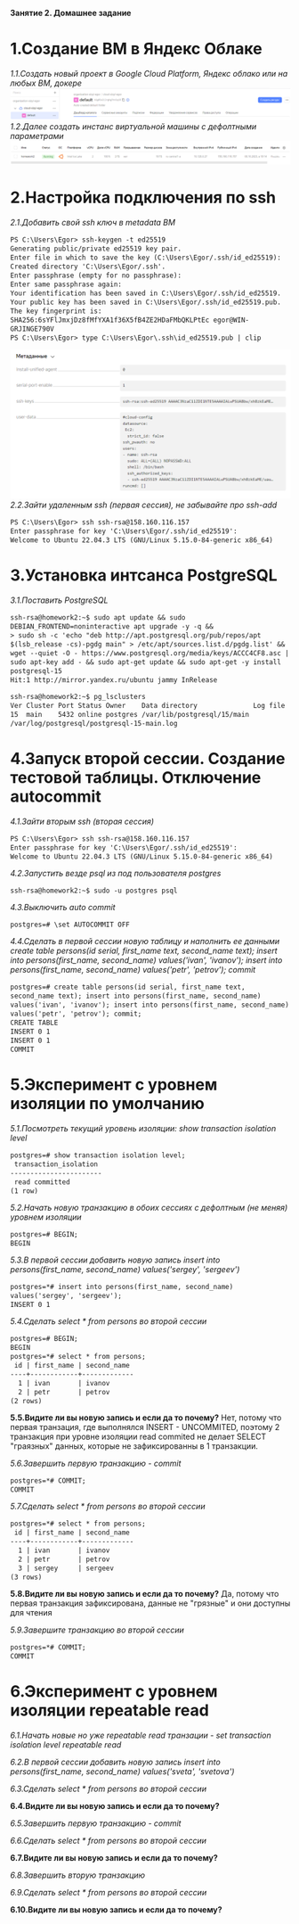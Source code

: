 **Занятие 2. Домашнее задание**
# 1.Создание ВМ в Яндекс Облаке
*1.1.Создать новый проект в Google Cloud Platform, Яндекс облако или на любых ВМ, докере*
![Иллюстрация к проекту](https://github.com/sadbytrue/egor_sizov_pg_advanced/blob/main/Screenshot_5.png)
*1.2.Далее создать инстанс виртуальной машины с дефолтными параметрами*
![Иллюстрация к проекту](https://github.com/sadbytrue/egor_sizov_pg_advanced/blob/main/Screenshot_4.png)
# 2.Настройка подключения по ssh
*2.1.Добавить свой ssh ключ в metadata ВМ*
```
PS C:\Users\Egor> ssh-keygen -t ed25519
Generating public/private ed25519 key pair.
Enter file in which to save the key (C:\Users\Egor/.ssh/id_ed25519):
Created directory 'C:\Users\Egor/.ssh'.
Enter passphrase (empty for no passphrase):
Enter same passphrase again:
Your identification has been saved in C:\Users\Egor/.ssh/id_ed25519.
Your public key has been saved in C:\Users\Egor/.ssh/id_ed25519.pub.
The key fingerprint is:
SHA256:6sYFlJmxjDz8fMfYXA1f36X5fB4ZE2HDaFMbQKLPtEc egor@WIN-GRJINGE790V
PS C:\Users\Egor> type C:\Users\Egor\.ssh\id_ed25519.pub | clip
```
![Иллюстрация к проекту](https://github.com/sadbytrue/egor_sizov_pg_advanced/blob/main/Screenshot_6.png)
*2.2.Зайти удаленным ssh (первая сессия), не забывайте про ssh-add*
```
PS C:\Users\Egor> ssh ssh-rsa@158.160.116.157
Enter passphrase for key 'C:\Users\Egor/.ssh/id_ed25519':
Welcome to Ubuntu 22.04.3 LTS (GNU/Linux 5.15.0-84-generic x86_64)
```
# 3.Установка интсанса PostgreSQL
*3.1.Поставить PostgreSQL*
```
ssh-rsa@homework2:~$ sudo apt update && sudo DEBIAN_FRONTEND=noninteractive apt upgrade -y -q &&
> sudo sh -c 'echo "deb http://apt.postgresql.org/pub/repos/apt $(lsb_release -cs)-pgdg main" > /etc/apt/sources.list.d/pgdg.list' && wget --quiet -O - https://www.postgresql.org/media/keys/ACCC4CF8.asc | sudo apt-key add - && sudo apt-get update && sudo apt-get -y install postgresql-15
Hit:1 http://mirror.yandex.ru/ubuntu jammy InRelease
```
```
ssh-rsa@homework2:~$ pg_lsclusters
Ver Cluster Port Status Owner    Data directory              Log file
15  main    5432 online postgres /var/lib/postgresql/15/main /var/log/postgresql/postgresql-15-main.log
```
# 4.Запуск второй сессии. Создание тестовой таблицы. Отключение autocommit
*4.1.Зайти вторым ssh (вторая сессия)*
```
PS C:\Users\Egor> ssh ssh-rsa@158.160.116.157
Enter passphrase for key 'C:\Users\Egor/.ssh/id_ed25519':
Welcome to Ubuntu 22.04.3 LTS (GNU/Linux 5.15.0-84-generic x86_64)
```
*4.2.Запустить везде psql из под пользователя postgres*
```
ssh-rsa@homework2:~$ sudo -u postgres psql
```
*4.3.Выключить auto commit*
```
postgres=# \set AUTOCOMMIT OFF
```
*4.4.Сделать в первой сессии новую таблицу и наполнить ее данными create table persons(id serial, first_name text, second_name text); insert into persons(first_name, second_name) values('ivan', 'ivanov'); insert into persons(first_name, second_name) values('petr', 'petrov'); commit*
```
postgres=# create table persons(id serial, first_name text, second_name text); insert into persons(first_name, second_name) values('ivan', 'ivanov'); insert into persons(first_name, second_name) values('petr', 'petrov'); commit;
CREATE TABLE
INSERT 0 1
INSERT 0 1
COMMIT
```
# 5.Эксперимент с уровнем изоляции по умолчанию
*5.1.Посмотреть текущий уровень изоляции: show transaction isolation level*
```
postgres=# show transaction isolation level;
 transaction_isolation
-----------------------
 read committed
(1 row)

```
*5.2.Начать новую транзакцию в обоих сессиях с дефолтным (не меняя) уровнем изоляции*
```
postgres=# BEGIN;
BEGIN
```
*5.3.В первой сессии добавить новую запись insert into persons(first_name, second_name) values('sergey', 'sergeev')*
```
postgres=*# insert into persons(first_name, second_name) values('sergey', 'sergeev');
INSERT 0 1
```
*5.4.Cделать select * from persons во второй сессии*
```
postgres=# BEGIN;
BEGIN
postgres=*# select * from persons;
 id | first_name | second_name
----+------------+-------------
  1 | ivan       | ivanov
  2 | petr       | petrov
(2 rows)

```
**5.5.Видите ли вы новую запись и если да то почему?**
Нет, потому что первая транзация, где выполнялся INSERT - UNCOMMITED, поэтому 2 транзакция при уровне изоляции read commited не делает SELECT "граязных" данных, которые не зафиксированны в 1 транзакции.

*5.6.Завершить первую транзакцию - commit*
```
postgres=*# COMMIT;
COMMIT
```
*5.7.Cделать select * from persons во второй сессии*
```
postgres=*# select * from persons;
 id | first_name | second_name
----+------------+-------------
  1 | ivan       | ivanov
  2 | petr       | petrov
  3 | sergey     | sergeev
(3 rows)

```
**5.8.Видите ли вы новую запись и если да то почему?**
Да, потому что первая транзакция зафиксирована, данные не "грязные" и они доступны для чтения

*5.9.Завершите транзакцию во второй сессии*
```
postgres=*# COMMIT;
COMMIT
```
# 6.Эксперимент с уровнем изоляции repeatable read
*6.1.Начать новые но уже repeatable read транзации - set transaction isolation level repeatable read*

*6.2.В первой сессии добавить новую запись insert into persons(first_name, second_name) values('sveta', 'svetova')*

*6.3.Сделать select * from persons во второй сессии*

**6.4.Видите ли вы новую запись и если да то почему?**

*6.5.Завершить первую транзакцию - commit*

*6.6.Сделать select * from persons во второй сессии*

**6.7.Видите ли вы новую запись и если да то почему?**

*6.8.Завершить вторую транзакцию*

*6.9.Сделать select * from persons во второй сессии*

**6.10.Видите ли вы новую запись и если да то почему?**
